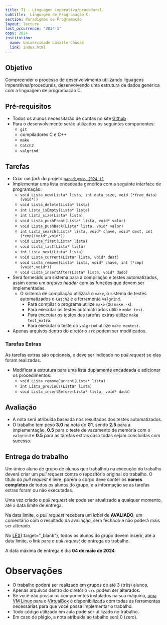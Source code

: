 ```yaml
---
title: T1 - Linguagen imperativa/procedural.
subtitle:  Linguagem de Programação C.
section: Paradigmas de Programação
layout: lecture
last_occurrence: "2024-1"
copy: 2024
institution:
  name: Universidade Lasalle Canoas
  link: index.html
---
```


## Objetivo

Compreender o processo de desenvolvimento utilizando liguagens imperativas/procedurais, desenvolvendo uma estrutura de dados genérica com a linguagem de programação C.


## Pré-requisitos

* Todos os alunos necessitarão de contas no site [Github](https://github.com)
* Para o desenvolvimento serão utilizados os seguintes componentes:
    * `git`
    * compiladores C e C++
    * `make`
    * `Catch2`
    * `valgrind`


## Tarefas

* Criar um _fork_ do projeto [`paradigmas_2024_t1`](https://github.com/exercicios-programacao/paradigmas-2024-t1)
* Implementar uma lista encadeada genérica com a seguinte interface de programação:
    * `void Lista_new(Lista* lista, int data_size, void (*free_data)(void*))`
    * `void Lista_delete(Lista* lista)`
    * `int Lista_isEmpty(Lista* lista)`
    * `int Lista_size(Lista* lista)`
    * `void Lista_pushFront(Lista* lista, void* valor)`
    * `void Lista_pushBack(Lista* lista, void* valor)`
    * `int Lista_search(Lista* lista, void* chave, void* dest, int (*cmp)(void*,void*))`
    * `void Lista_first(Lista* lista)`
    * `void Lista_last(Lista* lista)`
    * `int Lista_next(Lista* lista)`
    * `void Lista_current(Lista* lista, void* dest)`
    * `void Lista_remove(Lista* lista, void* chave, int (*cmp)(void*,void*))`
    * `void Lista_insertAfter(Lista* lista, void* dado)`
* Será fornecido um sistema para a compilação e testes automatizados, assim como um _arquivo header_ com as funções que devem ser implementadas.
    * O sistema de compilação utilizará o `make`, o sistema de testes automatizados o `Catch2` e a ferramenta `valgrind`.
        * Para compilar o programa utilize `make` (ou `make -k`).
        * Para executar os testes automatizados utilize `make test`.
        * Para executar os testes das tarefas extras utilize `make test_extra`.
        * Para executar o teste do `valgrind` utilize `make memtest`.
* Apenas arquivos dentro do diretório `src` podem ser modificados.


### Tarefas Extras

As tarefas extras são opcionais, e deve ser indicado no _pull request_ se elas foram realizadas.

* Modificar a estrutura para uma lista duplamente encadeada e adicionar os procedimentos:
    * `void Lista_removeCurrent(Lista* lista)`
    * `int Lista_previous(Lista* lista)`
    * `void Lista_insertBefore(Lista* lista, void* dado)`


## Avaliação

* A nota será atribuída baseada nos resultados dos testes automatizados.
* O trabalho tem peso **3.0** na nota do **G1**, sendo **2.5** para a implementação, **0.5** para o teste de vazamento de memória com o `valgrind` e **0.5** para as tarefas extras caso todas sejam concluídas com sucesso.


## Entrega do trabalho

Um único aluno do grupo de alunos que trabalhou na execução do trabalho deverá criar um _pull request_ contra o repositório original do trabalho. O título do _pull request_ é livre, porém o corpo deve conter os **nomes completos** de todos os alunos do grupo, e a informação se as tarefas extras foram ou não executadas.

Uma vez criado o _pull request_ ele pode ser atualizado a qualquer momento, até a data limite de entrega.

Na data limite, o _pull request_ receberá um _label_ de **AVALIADO**, um comentário com o resultado da avaliação, será fechado e não poderá mais ser alterado.

No [LEX](https://lex2.unilasalle.edu.br){:target="\_blank"}, todos os alunos do grupo devem inserir, até a data limite, o link para o _pull request_ de entrega do trabalho.

A data máxima de entrega é dia **04 de maio de 2024**.


# Observações

* O trabalho poderá ser realizado em grupos de até 3 (três) alunos.
* Apenas arquivos dentro do diretório `src` podem ser alterados.
* Se você não possui os componentes instalados na sua máquina, [uma VM Linux](https://drive.google.com/file/d/1oY3aHO0NabcRK0WEt9LyS1OwhzHaSs-_/view?usp=sharing) para o [VirtualBox](https://www.virtualbox.org/) é disponibilizada com todas as ferramentas necessárias para que você possa implementar o trabalho.
* Todo código utilizado em aula pode ser utilizado no trabalho.
* Em caso de plágio, a nota atribuída ao tabalho será 0 (zero).

